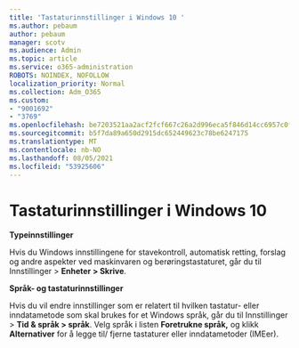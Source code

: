 ```yaml
---
title: 'Tastaturinnstillinger i Windows 10 '
ms.author: pebaum
author: pebaum
manager: scotv
ms.audience: Admin
ms.topic: article
ms.service: o365-administration
ROBOTS: NOINDEX, NOFOLLOW
localization_priority: Normal
ms.collection: Adm_O365
ms.custom:
- "9001692"
- "3769"
ms.openlocfilehash: be7203521aa2acf2fcf667c26a2d996eca5f846d14cc6957c0fde6b82d887aa8
ms.sourcegitcommit: b5f7da89a650d2915dc652449623c78be6247175
ms.translationtype: MT
ms.contentlocale: nb-NO
ms.lasthandoff: 08/05/2021
ms.locfileid: "53925606"
---
```

# <a name="keyboard-settings-in-windows-10"></a>Tastaturinnstillinger i Windows 10

**Typeinnstillinger**

Hvis du Windows innstillingene for stavekontroll, automatisk retting, forslag og andre aspekter ved maskinvaren og berøringstastaturet, går du til Innstillinger > **Enheter > Skrive**. 

**Språk- og tastaturinnstillinger**

Hvis du vil endre innstillinger som er relatert til hvilken tastatur- eller inndatametode som skal brukes for et Windows språk, går du til Innstillinger > **Tid & språk > språk**. Velg språk i listen **Foretrukne språk,** og klikk **Alternativer** for å legge til/ fjerne tastaturer eller inndatametoder (IMEer).
